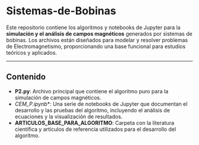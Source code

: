 # Sistemas-de-Bobinas

Este repositorio contiene los algoritmos y notebooks de Jupyter para la **simulación y el análisis de campos magnéticos** generados por sistemas de bobinas. Los archivos están diseñados para modelar y resolver problemas de Electromagnetismo, proporcionando una base funcional para estudios teóricos y aplicados.

---

## Contenido

* **P2.py**: Archivo principal que contiene el algoritmo puro para la simulación de campos magnéticos.
* **CEM_P*.ipynb**: Una serie de notebooks de Jupyter que documentan el desarrollo y las pruebas del algoritmo, incluyendo el análisis de ecuaciones y la visualización de resultados.
* **ARTICULOS_BASE_PARA_ALGORITMO**: Carpeta con la literatura científica y artículos de referencia utilizados para el desarrollo del algoritmo.
